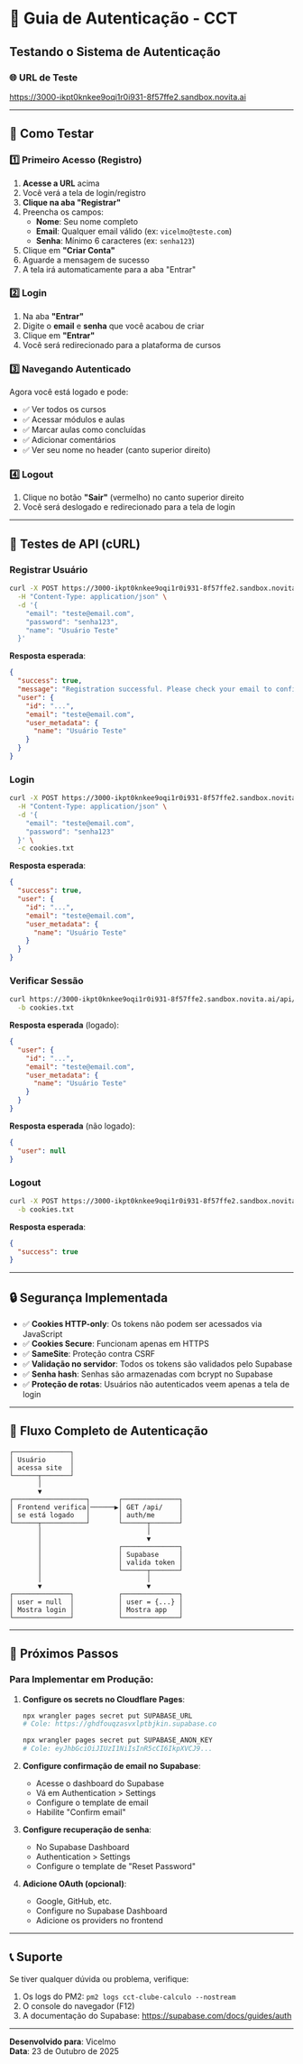 # 🔐 Guia de Autenticação - CCT

## Testando o Sistema de Autenticação

### 🌐 URL de Teste
https://3000-ikpt0knkee9oqi1r0i931-8f57ffe2.sandbox.novita.ai

---

## 📝 Como Testar

### 1️⃣ Primeiro Acesso (Registro)

1. **Acesse a URL** acima
2. Você verá a tela de login/registro
3. **Clique na aba "Registrar"**
4. Preencha os campos:
   - **Nome**: Seu nome completo
   - **Email**: Qualquer email válido (ex: `vicelmo@teste.com`)
   - **Senha**: Mínimo 6 caracteres (ex: `senha123`)
5. Clique em **"Criar Conta"**
6. Aguarde a mensagem de sucesso
7. A tela irá automaticamente para a aba "Entrar"

### 2️⃣ Login

1. Na aba **"Entrar"**
2. Digite o **email** e **senha** que você acabou de criar
3. Clique em **"Entrar"**
4. Você será redirecionado para a plataforma de cursos

### 3️⃣ Navegando Autenticado

Agora você está logado e pode:
- ✅ Ver todos os cursos
- ✅ Acessar módulos e aulas
- ✅ Marcar aulas como concluídas
- ✅ Adicionar comentários
- ✅ Ver seu nome no header (canto superior direito)

### 4️⃣ Logout

1. Clique no botão **"Sair"** (vermelho) no canto superior direito
2. Você será deslogado e redirecionado para a tela de login

---

## 🧪 Testes de API (cURL)

### Registrar Usuário
```bash
curl -X POST https://3000-ikpt0knkee9oqi1r0i931-8f57ffe2.sandbox.novita.ai/api/auth/register \
  -H "Content-Type: application/json" \
  -d '{
    "email": "teste@email.com",
    "password": "senha123",
    "name": "Usuário Teste"
  }'
```

**Resposta esperada**:
```json
{
  "success": true,
  "message": "Registration successful. Please check your email to confirm.",
  "user": {
    "id": "...",
    "email": "teste@email.com",
    "user_metadata": {
      "name": "Usuário Teste"
    }
  }
}
```

### Login
```bash
curl -X POST https://3000-ikpt0knkee9oqi1r0i931-8f57ffe2.sandbox.novita.ai/api/auth/login \
  -H "Content-Type: application/json" \
  -d '{
    "email": "teste@email.com",
    "password": "senha123"
  }' \
  -c cookies.txt
```

**Resposta esperada**:
```json
{
  "success": true,
  "user": {
    "id": "...",
    "email": "teste@email.com",
    "user_metadata": {
      "name": "Usuário Teste"
    }
  }
}
```

### Verificar Sessão
```bash
curl https://3000-ikpt0knkee9oqi1r0i931-8f57ffe2.sandbox.novita.ai/api/auth/me \
  -b cookies.txt
```

**Resposta esperada** (logado):
```json
{
  "user": {
    "id": "...",
    "email": "teste@email.com",
    "user_metadata": {
      "name": "Usuário Teste"
    }
  }
}
```

**Resposta esperada** (não logado):
```json
{
  "user": null
}
```

### Logout
```bash
curl -X POST https://3000-ikpt0knkee9oqi1r0i931-8f57ffe2.sandbox.novita.ai/api/auth/logout \
  -b cookies.txt
```

**Resposta esperada**:
```json
{
  "success": true
}
```

---

## 🔒 Segurança Implementada

- ✅ **Cookies HTTP-only**: Os tokens não podem ser acessados via JavaScript
- ✅ **Cookies Secure**: Funcionam apenas em HTTPS
- ✅ **SameSite**: Proteção contra CSRF
- ✅ **Validação no servidor**: Todos os tokens são validados pelo Supabase
- ✅ **Senha hash**: Senhas são armazenadas com bcrypt no Supabase
- ✅ **Proteção de rotas**: Usuários não autenticados veem apenas a tela de login

---

## 🎯 Fluxo Completo de Autenticação

```
┌──────────────┐
│ Usuário      │
│ acessa site  │
└──────┬───────┘
       │
       ▼
┌──────────────────┐       ┌──────────────┐
│ Frontend verifica│──────▶│ GET /api/    │
│ se está logado   │       │ auth/me      │
└──────┬───────────┘       └──────┬───────┘
       │                          │
       │                          ▼
       │                   ┌──────────────┐
       │                   │ Supabase     │
       │                   │ valida token │
       │                   └──────┬───────┘
       │                          │
       ▼                          ▼
┌──────────────┐           ┌──────────────┐
│ user = null  │           │ user = {...} │
│ Mostra login │           │ Mostra app   │
└──────────────┘           └──────────────┘
```

---

## 🚀 Próximos Passos

### Para Implementar em Produção:

1. **Configure os secrets no Cloudflare Pages**:
   ```bash
   npx wrangler pages secret put SUPABASE_URL
   # Cole: https://ghdfouqzasvxlptbjkin.supabase.co
   
   npx wrangler pages secret put SUPABASE_ANON_KEY
   # Cole: eyJhbGciOiJIUzI1NiIsInR5cCI6IkpXVCJ9...
   ```

2. **Configure confirmação de email no Supabase**:
   - Acesse o dashboard do Supabase
   - Vá em Authentication > Settings
   - Configure o template de email
   - Habilite "Confirm email"

3. **Configure recuperação de senha**:
   - No Supabase Dashboard
   - Authentication > Settings
   - Configure o template de "Reset Password"

4. **Adicione OAuth (opcional)**:
   - Google, GitHub, etc.
   - Configure no Supabase Dashboard
   - Adicione os providers no frontend

---

## 📞 Suporte

Se tiver qualquer dúvida ou problema, verifique:
1. Os logs do PM2: `pm2 logs cct-clube-calculo --nostream`
2. O console do navegador (F12)
3. A documentação do Supabase: https://supabase.com/docs/guides/auth

---

**Desenvolvido para**: Vicelmo  
**Data**: 23 de Outubro de 2025
